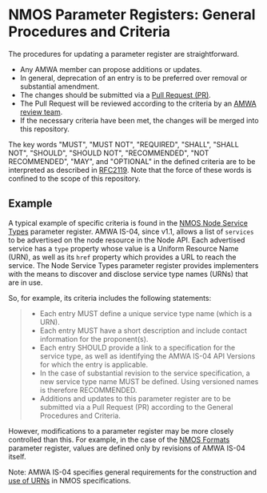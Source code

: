 # NMOS Parameter Registers: General Procedures and Criteria

The procedures for updating a parameter register are straightforward.

- Any AMWA member can propose additions or updates.
- In general, deprecation of an entry is to be preferred over removal or substantial amendment.
- The changes should be submitted via a [Pull Request (PR)](https://help.github.com/articles/about-pull-requests/).
- The Pull Request will be reviewed according to the criteria by an [AMWA review team](https://github.com/orgs/AMWA-TV/teams/nmos-parameter-registers-admin).
- If the necessary criteria have been met, the changes will be merged into this repository.

The key words "MUST", "MUST NOT", "REQUIRED", "SHALL", "SHALL
NOT", "SHOULD", "SHOULD NOT", "RECOMMENDED", "NOT RECOMMENDED",
"MAY", and "OPTIONAL" in the defined criteria are to be interpreted as
described in [RFC2119](https://tools.ietf.org/html/rfc2119).
Note that the force of these words is confined to the scope of this repository.

## Example

A typical example of specific criteria is found in the [NMOS Node Service Types](../node-service-types/) parameter register. AMWA IS-04, since v1.1, allows a list of `services` to be advertised on the node resource in the Node API. Each advertised service has a `type` property whose value is a Uniform Resource Name (URN), as well as its `href` property which provides a URL to reach the service. The Node Service Types parameter register provides implementers with the means to discover and disclose service type names (URNs) that are in use.

So, for example, its criteria includes the following statements:

> - Each entry MUST define a unique service type name (which is a URN).
> - Each entry MUST have a short description and include contact information for the proponent(s).
> - Each entry SHOULD provide a link to a specification for the service type, as well as identifying the AMWA IS-04 API Versions for which the entry is applicable.
> - In the case of substantial revision to the service specification, a new service type name MUST be defined. Using versioned names is therefore RECOMMENDED.
> - Additions and updates to this parameter register are to be submitted via a Pull Request (PR) according to the General Procedures and Criteria.

However, modifications to a parameter register may be more closely controlled than this. For example, in the case of the [NMOS Formats](../formats/) parameter register, values are defined only by revisions of AMWA IS-04 itself.

Note: AMWA IS-04 specifies general requirements for the construction and [use of URNs](https://specs.amwa.tv/is-04/releases/v1.3.1/docs/2.1._APIs_-_Common_Keys.html#use-of-urns) in NMOS specifications.
